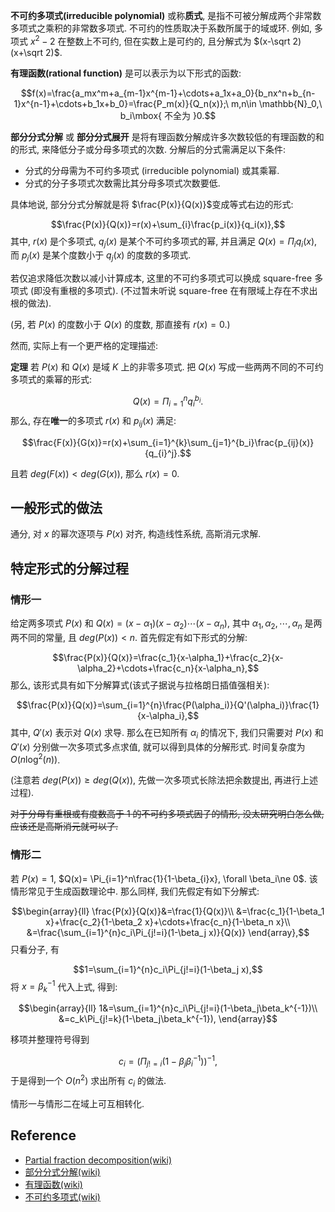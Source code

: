 **不可约多项式(irreducible polynomial)** 或称**质式**, 是指不可被分解成两个非常数多项式之乘积的非常数多项式. 不可约的性质取决于系数所属于的域或环. 例如, 多项式 $x^2-2$ 在整数上不可约, 但在实数上是可约的, 且分解式为 $(x-\sqrt 2)(x+\sqrt 2)$.



**有理函数(rational function)** 是可以表示为以下形式的函数:

$$f(x)=\frac{a_mx^m+a_{m-1}x^{m-1}+\cdots+a_1x+a_0}{b_nx^n+b_{n-1}x^{n-1}+\cdots+b_1x+b_0}=\frac{P_m(x)}{Q_n(x)};\ m,n\in \mathbb{N}_0,\ b_i\mbox{ 不全为 }0.$$



**部分分式分解** 或 **部分分式展开** 是将有理函数分解成许多次数较低的有理函数的和的形式, 来降低分子或分母多项式的次数. 分解后的分式需满足以下条件:

- 分式的分母需为不可约多项式 (irreducible polynomial) 或其乘幂.
- 分式的分子多项式次数需比其分母多项式次数要低.

具体地说, 部分分式分解就是将 $\frac{P(x)}{Q(x)}$变成等式右边的形式:

$$\frac{P(x)}{Q(x)}=r(x)+\sum_{i}\frac{p_i(x)}{q_i(x)},$$
其中, $r(x)$ 是个多项式, $q_j(x)$ 是某个不可约多项式的幂, 并且满足 $Q(x)=\Pi_i q_i(x)$, 而 $p_j(x)$ 是某个度数小于 $q_j(x)$ 的度数的多项式. 

若仅追求降低次数以减小计算成本, 这里的不可约多项式可以换成 square-free 多项式 (即没有重根的多项式). (不过暂未听说 square-free 在有限域上存在不求出根的做法).

(另, 若 $P(x)$ 的度数小于 $Q(x)$ 的度数, 那直接有 $r(x)=0$.)


然而, 实际上有一个更严格的定理描述:

**定理** 若 $P(x)$ 和 $Q(x)$ 是域 $K$ 上的非零多项式. 把 $Q(x)$ 写成一些两两不同的不可约多项式的乘幂的形式:

$$Q(x)=\Pi_{i=1}^{n}q_i^{b_i}.$$
那么, 存在**唯一**的多项式 $r(x)$ 和 $p_{ij}(x)$ 满足:

$$\frac{F(x)}{G(x)}=r(x)+\sum_{i=1}^{k}\sum_{j=1}^{b_i}\frac{p_{ij}(x)}{q_{i}^j}.$$

且若 $deg(F(x))\lt deg(G(x))$, 那么 $r(x)=0$.

## 一般形式的做法
通分, 对 $x$ 的幂次逐项与 $P(x)$ 对齐, 构造线性系统, 高斯消元求解.


## 特定形式的分解过程

### 情形一

给定两多项式 $P(x)$ 和 $Q(x)=(x-\alpha_1)(x-\alpha_2)\cdots(x-\alpha_n)$, 其中 $\alpha_1,\alpha_2,\cdots,\alpha_n$ 是两两不同的常量, 且 $deg(P(x))\lt n$. 首先假定有如下形式的分解:

$$\frac{P(x)}{Q(x)}=\frac{c_1}{x-\alpha_1}+\frac{c_2}{x-\alpha_2}+\cdots+\frac{c_n}{x-\alpha_n},$$
那么, 该形式具有如下分解算式(该式子据说与拉格朗日插值强相关):

$$\frac{P(x)}{Q(x)}=\sum_{i=1}^{n}\frac{P(\alpha_i)}{Q'(\alpha_i)}\frac{1}{x-\alpha_i},$$
其中, $Q'(x)$ 表示对 $Q(x)$ 求导. 那么在已知所有 $\alpha_i$ 的情况下, 我们只需要对 $P(x)$ 和 $Q'(x)$ 分别做一次多项式多点求值, 就可以得到具体的分解形式. 时间复杂度为 $O(n\log^2(n))$.

(注意若 $deg(P(x))\ge deg(Q(x))$, 先做一次多项式长除法把余数提出, 再进行上述过程).

~~对于分母有重根或有度数高于 $1$ 的不可约多项式因子的情形, 没太研究明白怎么做, 应该还是高斯消元就可以了.~~

### 情形二

若 $P(x)=1$, $Q(x)= \Pi_{i=1}^n\frac{1}{1-\beta_{i}x}, \forall \beta_i\ne 0$. 该情形常见于生成函数理论中. 那么同样, 我们先假定有如下分解式:

$$\begin{array}{ll}
\frac{P(x)}{Q(x)}&=\frac{1}{Q(x)}\\
&=\frac{c_1}{1-\beta_1 x}+\frac{c_2}{1-\beta_2 x}+\cdots+\frac{c_n}{1-\beta_n x}\\
&=\frac{\sum_{i=1}^{n}c_i\Pi_{j!=i}(1-\beta_j x)}{Q(x)}
\end{array},$$
只看分子, 有

$$1=\sum_{i=1}^{n}c_i\Pi_{j!=i}(1-\beta_j x),$$
将 $x=\beta_k^{-1}$ 代入上式, 得到:

$$\begin{array}{ll}
1&=\sum_{i=1}^{n}c_i\Pi_{j!=i}(1-\beta_j\beta_k^{-1})\\
&=c_k\Pi_{j!=k}(1-\beta_j\beta_k^{-1}),
\end{array}$$

移项并整理符号得到

$$c_i=(\Pi_{j!=i}({1-\beta_j\beta_i^{-1}}))^{-1},$$
于是得到一个 $O(n^2)$ 求出所有 $c_i$ 的做法.

情形一与情形二在域上可互相转化.


## Reference

- [Partial fraction decomposition(wiki)](https://en.wikipedia.org/wiki/Partial_fraction_decomposition)
- [部分分式分解(wiki)](https://zh.wikipedia.org/wiki/部分分式分解)
- [有理函数(wiki)](https://zh.wikipedia.org/wiki/有理函數)
- [不可约多项式(wiki)](https://zh.wikipedia.org/wiki/不可约多项式)
